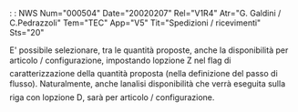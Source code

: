  :  : NWS Num="000504" Date="20020207" Rel="V1R4" Atr="G. Galdini / C.Pedrazzoli" Tem="TEC" App="V5" Tit="Spedizioni / ricevimenti" Sts="20"

E' possibile selezionare, tra le quantità proposte, anche la disponibilità per articolo / configurazione, impostando lopzione Z nel flag di caratterizzazione della quantità proposta (nella definizione del passo di flusso).
Naturalmente, anche lanalisi disponibilità che verrà eseguita sulla riga con lopzione D, sarà per articolo / configurazione.


